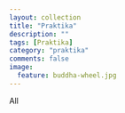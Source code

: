 ```yaml
---
layout: collection
title: "Praktika"
description: ""
tags: [Praktika]
category: "praktika"
comments: false
image:
  feature: buddha-wheel.jpg
---
```


All
